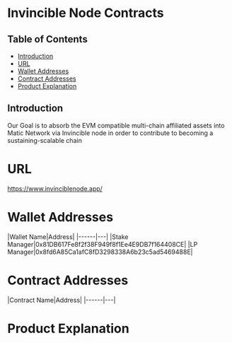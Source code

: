 # Invincible Node Contracts

## Table of Contents

- [Introduction](#introduction)
- [URL](#url)
- [Wallet Addresses](#walletAddresses)
- [Contract Addresses](#contractAddresses)
- [Product Explanation](#productExplanation)

## Introduction

<a id="introduction"></a>
Our Goal is to absorb the EVM compatible multi-chain affiliated assets into Matic Network via Invincible node in order to contribute to becoming a
sustaining-scalable chain

# URL

<a id="url"></a>
https://www.invinciblenode.app/

# Wallet Addresses

<a id="walletAddresses"></a>
|Wallet Name|Address|
|------|---|
|Stake Manager|0x81DB617Fe8f2f38F949f8f1Ee4E9DB7f164408CE|
|LP Manager|0x8fd6A85Ca1afC8fD3298338A6b23c5ad5469488E|

# Contract Addresses

<a id="contractAddresses"></a>
|Contract Name|Address|
|------|---|

# Product Explanation

<a id="productExplanation"></a>

<!-- ```shell
npx hardhat help
npx hardhat test
REPORT_GAS=true npx hardhat test
npx hardhat node
npx hardhat run scripts/deploy.ts
``` -->
